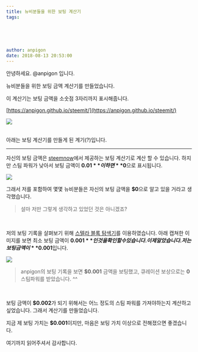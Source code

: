 ```yaml
---
title: 뉴비분들을 위한 보팅 계산기
tags:
  
  
  
  
  
author: anpigon
date: 2018-08-13 20:53:00
---
```


안녕하세요. @anpigon 입니다. 

뉴비분들을 위한 보팅 금액 계산기를 만들었습니다.

이 계산기는 보팅 금액을 소숫점 3자리까지 표시해줍니다.

[https://anpigon.github.io/steemit/](https://anpigon.github.io/steemit/)

![](https://imgur.com/1P2utTd.png)

<br>
아래는 보팅 계산기를 만들게 된 계기(?)입니다.
<hr>

자신의 보팅 금액은 [steemnow](https://www.steemnow.com/upvotecalc.html)에서 제공하는 보팅 계산기로 계산 할 수 있습니다. 하지만 스팀 파워가 낮아서 보팅 금액이 **$0.01** 이하면 **$0**으로 표시됩니다. 

![](https://imgur.com/jMJTPVR.png)

그래서 저를 포함하여 몇몇 뉴비분들은 자신의 보팅 금액을 **$0**으로 알고 있을 거라고 생각했습니다.
> 설마 저만 그렇게 생각하고 있었던 것은 아니겠죠?

<br>

저의 보팅 기록을 살펴보기 위해 [스텔라 블록 탐색기](https://steemblockexplorer.com)를 이용하였습니다. 아래 캡쳐한 이미지를 보면 최소 보팅 금액이 **$0.001**인 것을 확인 할 수 있습니다. 이제 알았습니다. 저는 보팅 금액이 **$0.001**입니다.

![](https://i.imgur.com/xtjNYwe.png)

> anpigon의 보팅 기록을 보면 **$0.001** 금액을 보팅했고, 큐레이션 보상으로는 **0** 스팀파워를 받았습니다. ^^

<br>

보팅 금액이 **$0.002**가 되기 위해서는 어느 정도의 스팀 파워를 가져야하는지 계산하고 싶었습니다. 그래서 계산기를 만들었습니다.





지금 제 보팅 가치는 **$0.001**이지만, 마음은 보팅 가치 이상으로 전해졌으면 좋겠습니다.

여기까지 읽어주셔서 감사합니다.
